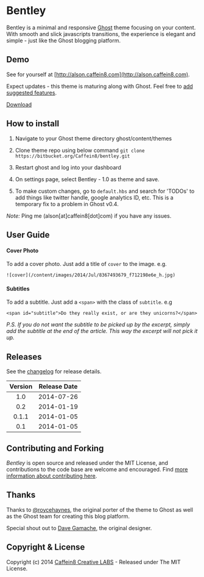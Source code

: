 # Bentley

Bentley is a minimal and responsive [Ghost](http://ghost.org) theme focusing on your content. With smooth and slick javascripts transitions, the experience is elegant and simple - just like the Ghost blogging platform. 

## Demo

See for yourself at [http://alson.caffein8.com](http://alson.caffein8.com).

Expect updates - this theme is maturing along with Ghost. Feel free to [add suggested features](https://bitbucket.org/Caffein8/bentley/issues/new).

[Download](https://bitbucket.org/caffein8/bentley/downloads)

## How to install

1. Navigate to your Ghost theme directory ghost/content/themes

2. Clone theme repo using below command ```git clone https://bitbucket.org/Caffein8/bentley.git```

3. Restart ghost and log into your dashboard

4. On settings page, select Bentley - 1.0 as theme and save.

5. To make custom changes, go to ```default.hbs``` and search for 'TODOs' to add things like twitter handle, google analytics ID, etc. This is a temporary fix to a problem in Ghost v0.4. 

*Note:* Ping me (alson[at]caffein8[dot]com) if you have any issues.

## User Guide

#### Cover Photo
To add a cover photo. Just add a title of `cover` to the image. e.g.

    ![cover](/content/images/2014/Jul/8367493679_f712198e6e_h.jpg)

#### Subtitles
To add a subtitle. Just add a `<span>` with the class of `subtitle`. e.g

    <span id="subtitle">Do they really exist, or are they unicorns?</span>

_P.S. If you do not want the subtitle to be picked up by the excerpt, simply add the subtitle at the end of the article. This way the excerpt will not pick it up._

## Releases

See the [changelog](CHANGELOG.md) for release details.

| Version | Release Date |
| :-----: | :----------: |
| 1.0 | 2014-07-26 |
| 0.2 | 2014-01-19 |
| 0.1.1 | 2014-01-05 |
| 0.1 | 2014-01-05 |

## Contributing and Forking

*Bentley* is open source and released under the MIT License, and contributions to the code base are welcome and encouraged. Find [more information about contributing here](CONTRIBUTING.md).

## Thanks

Thanks to [@roycehaynes](https://twitter.com/roycehaynes), the original porter of the theme to Ghost as well as the Ghost team for creating this blog platform. 

Special shout out to [Dave Gamache](http://blog.davegamache.com/articles), the original designer.

## Copyright & License

Copyright (c) 2014 [Caffein8 Creative LABS](http://caffein8.com) - Released under The MIT License.